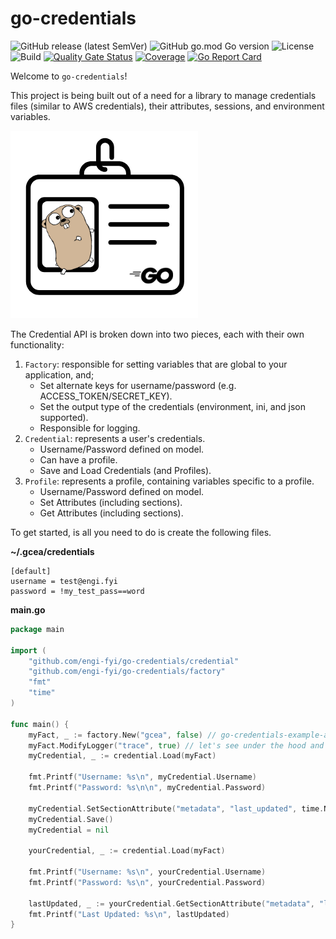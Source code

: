 # go-credentials
![GitHub release (latest SemVer)](https://img.shields.io/github/v/release/engi-fyi/go-credentials)
![GitHub go.mod Go version](https://img.shields.io/github/go-mod/go-version/engi-fyi/go-credentials)
![License](https://img.shields.io/github/license/engi-fyi/go-credentials)
<br />
![Build](https://github.com/engi-fyi/go-credentials/workflows/Build/badge.svg)
[![Quality Gate Status](https://sonarcloud.io/api/project_badges/measure?project=engi-fyi_go-credentials&metric=alert_status)](https://sonarcloud.io/dashboard?id=engi-fyi_go-credentials)
[![Coverage](https://sonarcloud.io/api/project_badges/measure?project=engi-fyi_go-credentials&metric=coverage)](https://sonarcloud.io/dashboard?id=engi-fyi_go-credentials)
[![Go Report Card](https://goreportcard.com/badge/github.com/engi-fyi/go-credentials)](https://goreportcard.com/report/github.com/engi-fyi/go-credentials)

Welcome to `go-credentials`!

This project is being built out of a need for a library to manage credentials files (similar to AWS credentials), their attributes, sessions, and environment variables.

![go-credentials logo](https://github.com/engi-fyi/go-credentials/raw/master/assets/go-credentials-logo.png)

The Credential API is broken down into two pieces, each with their own functionality:
1. `Factory`: responsible for setting variables that are global to your application, and;
    - Set alternate keys for username/password (e.g. ACCESS_TOKEN/SECRET_KEY).
    - Set the output type of the credentials (environment, ini, and json supported).
    - Responsible for logging.
2. `Credential`: represents a user's credentials.
    - Username/Password defined on model.
    - Can have a profile.
    - Save and Load Credentials (and Profiles).
3. `Profile`: represents a profile, containing variables specific to a profile.
    - Username/Password defined on model.
    - Set Attributes (including sections).
    - Get Attributes (including sections).
    
To get started, is all you need to do is create the following files.

__~/.gcea/credentials__
```
[default]
username = test@engi.fyi
password = !my_test_pass==word
```
__main.go__
```go
package main

import (
    "github.com/engi-fyi/go-credentials/credential"
    "github.com/engi-fyi/go-credentials/factory"
    "fmt" 
    "time"
)

func main() {
	myFact, _ := factory.New("gcea", false) // go-credentials-example-application
	myFact.ModifyLogger("trace", true) // let's see under the hood and make it pretty.
	myCredential, _ := credential.Load(myFact)

	fmt.Printf("Username: %s\n", myCredential.Username)
	fmt.Printf("Password: %s\n\n", myCredential.Password)

	myCredential.SetSectionAttribute("metadata", "last_updated", time.Now().Format("02/01/2006 15:04:05"))
	myCredential.Save()
	myCredential = nil

	yourCredential, _ := credential.Load(myFact)

	fmt.Printf("Username: %s\n", yourCredential.Username)
	fmt.Printf("Password: %s\n", yourCredential.Password)

	lastUpdated, _ := yourCredential.GetSectionAttribute("metadata", "last_updated")
	fmt.Printf("Last Updated: %s\n", lastUpdated)
}
```